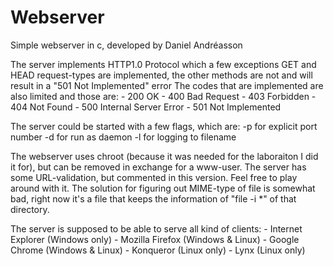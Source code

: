 # Webserver

Simple webserver in c, developed by Daniel Andréasson

The server implements HTTP1.0 Protocol which a few exceptions
GET and HEAD request-types are implemented, the other methods are not and will result in a "501 Not Implemented" error
The codes that are implemented are also limited and those are:
	- 200 OK
	- 400 Bad Request
	- 403 Forbidden
	- 404 Not Found
	- 500 Internal Server Error
	- 501 Not Implemented

The server could be started with a few flags, which are:
	-p <port> for explicit port number
	-d for run as daemon
	-l <filename> for logging to filename
	
The webserver uses chroot (because it was needed for the laboraiton I did it for), but can be removed in exchange for a www-user.
The server has some URL-validation, but commented in this version. Feel free to play around with it.
The solution for figuring out MIME-type of file is somewhat bad, right now it's a file that keeps the information of "file -i *" of that directory.

The server is supposed to be able to serve all kind of clients:
	- Internet Explorer (Windows only)
	- Mozilla Firefox (Windows & Linux)
	- Google Chrome (Windows & Linux)
	- Konqueror (Linux only)
	- Lynx (Linux only)

